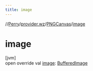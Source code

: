 ```yaml
---
title: image
---
```

//[Perry](../../../index.html)/[provider.wz](../index.html)/[PNGCanvas](index.html)/[image](image.html)



# image



[jvm]\
open override val [image](image.html): [BufferedImage](https://docs.oracle.com/javase/8/docs/api/java/awt/image/BufferedImage.html)




